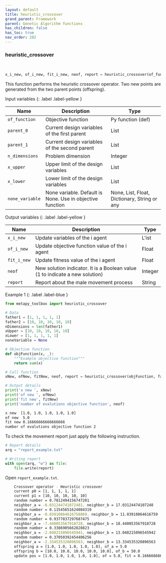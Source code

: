 ```yaml
---
layout: default
title: heuristic_crossover
grand_parent: Framework
parent: Genetic Algorithm functions
has_children: false
has_toc: true
nav_order: 202
---
```


<!--Don't delete ths script-->
<script src = "https://polyfill.io/v3/polyfill.min.js?features=es6"></script>
<script id = "MathJax-script" async src="https://cdn.jsdelivr.net/npm/mathjax@3/es5/tex-mml-chtml.js"></script>
<!--Don't delete ths script-->

<h3>heuristic_crossover</h3>
<br>

```python
x_i_new, of_i_new, fit_i_new, neof, report = heuristic_crossover(of_function, parent_0, parent_1, n_dimensions, x_upper, x_lower, none_variable)
```

<p align = "justify">This function performs the heuristic crossover operator. Two new points are generated from the two parent points (offspring).</p>

Input variables
{: .label .label-yellow }

<table style = "width:100%">
   <thead>
     <tr>
       <th>Name</th>
       <th>Description</th>
       <th>Type</th>
     </tr>
   </thead>
   <tr>
       <td><code>of_function</code></td>
       <td>Objective function</td>
       <td>Py function (def)</td>
   </tr> 
   <tr>
       <td><code>parent_0</code></td>
       <td>Current design variables of the first parent</td>
       <td>List</td>
   </tr>
   <tr>
       <td><code>parent_1</code></td>
       <td>Current design variables of the second parent</td>
       <td>List</td>
   </tr> 
   <tr>
       <td><code>n_dimensions</code></td>
       <td>Problem dimension</td>
       <td>Integer</td>
   </tr>
   <tr>
       <td><code>x_upper</code></td>
       <td>Upper limit of the design variables</td>
       <td>List</td>
   </tr>   
   <tr>
       <td><code>x_lower</code></td>
       <td>Lower limit of the design variables</td>
       <td>List</td>
   </tr>
   <tr>
       <td><code>none_variable</code></td>
       <td>None variable. Default is None. Use in objective function</td>
       <td>None, List, Float, Dictionary, String or any</td>
   </tr>
</table>

Output variables
{: .label .label-yellow }

<table style = "width:100%">
   <thead>
     <tr>
       <th>Name</th>
       <th>Description</th>
       <th>Type</th>
     </tr>
   </thead>
   <tr>
       <td><code>x_i_new</code></td>
       <td>Update variables of the i agent</td>
       <td>L'ist</td>
   </tr>
   <tr>
       <td><code>of_i_new</code></td>
       <td> Update objective function value of the i agent</td>
       <td>Float</td>
   </tr>
   <tr>
       <td><code>fit_i_new</code></td>
       <td>Update fitness value of the i agent</td>
       <td>Float</td>
   </tr>
   <tr>
       <td><code>neof</code></td>
       <td>New solution indicator. It is a Boolean value (1 to indicate a new solution)</td>
       <td>Integer</td>
   </tr>
   <tr>
       <td><code>report</code></td>
       <td>Report about the male movement process</td>
       <td>String</td>
   </tr>
</table>

Example 1
{: .label .label-blue }

<p align = "justify">
 <i>
 </i>
</p>

```python
from metapy_toolbox import heuristic_crossover

# Data
father1 = [1, 1, 1, 1, 1]
father2 = [10, 10, 10, 10, 10]
nDimensions = len(father1)
xUpper = [10, 10, 10, 10, 10]
xLower = [1, 1, 1, 1, 1]
noneVariable = None

# Objective function
def objFunction(x, _):
    """Example objective function"""
    return sum(x)

# Call function
xNew, ofNew, fitNew, neof, report = heuristic_crossover(objFunction, father1, father2, nDimensions, xUpper, xLower, noneVariable)

# Output details
print('x new ', xNew)
print('of new ', ofNew)
print('fit new', fitNew)
print('number of evalutions objective function', neof)
```

```bash
x new  [1.0, 1.0, 1.0, 1.0, 1.0]
of new  5.0
fit new 0.16666666666666666
number of evalutions objective function 2
```

<p align = "justify">
  To check the movement report just apply the following instruction.
</p>

```python
# Report details
arq = "report_example.txt"

# Writing report
with open(arq, "w") as file:
    file.write(report)
```

<p align = "justify">
  Open <code>report_example.txt</code>. 
</p>

```bash
    Crossover operator - Heuristic crossover
    current p0 = [1, 1, 1, 1, 1]
    current p1 = [10, 10, 10, 10, 10]
    random number = 0.7812494156747201
    neighbor_a = -6.031244741072481, neighbor_b = 17.03124474107248
    random number = 0.11545651624084319
    neighbor_a = -0.03910864616758869, neighbor_b = 11.03910864616759
    random number = 0.9377837297687475
    neighbor_a = -7.440053567918728, neighbor_b = 18.440053567918728
    random number = 0.3386905662828823
    neighbor_a = -2.048215096545941, neighbor_b = 13.048215096545942
    random number = 0.37050392454406256
    neighbor_a = -2.334535320896563, neighbor_b = 13.334535320896563
    offspring a = [1.0, 1.0, 1.0, 1.0, 1.0], of_a = 5.0
    offspring b = [10.0, 10.0, 10.0, 10.0, 10.0], of_b = 50.0
    update pos = [1.0, 1.0, 1.0, 1.0, 1.0], of = 5.0, fit = 0.16666666666666666
```
